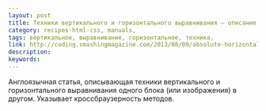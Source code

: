 ```yaml
---
layout: post
title: Техники вертикального и горизонтального выравнивания — описание и сравнение
category: recipes-html-css, manuals, 
tags: вертикальное, выравнивание, горизонтальное, техника, 
link: http://coding.smashingmagazine.com/2013/08/09/absolute-horizontal-vertical-centering-css/
description: 
keywords: 
---
```


<p>Англоязычная статья, описывающая техники вертикального и горизонтального выравнивания одного блока (или изображения) в другом. Указывает кроссбраузерность методов.</p>
